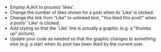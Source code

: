 - Employ AJAX to process 'likes'.
- Change the number of likes shown for a post when its 'Like' is clicked.
- Change the link from "Like" to unlinked text, "You liked this post!" when a posts' 'Like' is clicked.
- Add styling so that the 'Like' link is actually a graphic (e.g. a "thumbs up" picture).
- Update your code as needed so that the graphic changes to something else (e.g. a star) when its post has been liked by the current user.